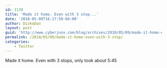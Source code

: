 ```yaml
---
id: 1138
title: 'Made it home. Even with 3 stop...'
date: '2010-05-09T16:17:50-04:00'
author: DizkoDan
layout: post
guid: 'http://www.cyberjunx.com/blog/archives/2010/05/09/made-it-home-even-with-3-stop/'
permalink: /2010/05/09/made-it-home-even-with-3-stop/
categories:
    - Twitter
---
```


Made it home. Even with 3 stops, only took about 5:45